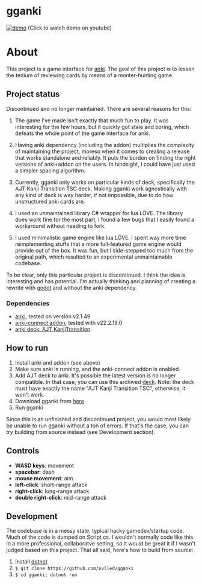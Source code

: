 # gganki

[![demo](https://i.ytimg.com/vi/sNwjHgGjodQ/maxresdefault.jpg)](https://www.youtube.com/watch?v=sNwjHgGjodQ "demo")
(Click to watch demo on youtube)

# About

This project is a game interface for [anki](https://apps.ankiweb.net/).
The goal of this project is to lessen the tedium of reviewing cards by means of
a monter-hunting game.

## Project status

Discontinued and no longer maintained. There are several reasons for this:

1. The game I've made isn't exactly that much fun to play. It was interesting
   for the few hours, but it quickly got stale and boring, which defeats
   the whole point of the game interface for anki.

2. Having anki dependency (including the addon) multiplies the complexity
   of maintaining the project, moreso when it comes to crealing a release
   that works standalone and reliably. It puts the burden on finding the right
   versions of anki+addon on the users. In hindsight, I could have just
   used a simpler spacing algorithm.

3. Currently, gganki only works on particular kinds of deck, specifically
   the AJT Kanji Transition TSC deck. Making gganki work agnostically with any kind of
   deck is way harder, if not impossible, due to do how unstructured anki cards are.

4. I used an unmaintained library C# wrapper for lua LÖVE. The
   library does work fine for the most part, I found a few bugs
   that I easily found a workaround without needing to fork.

5. I used minimalistic game engine like lua LÖVE. I spent way more
   time reimplementing stuffs that a more full-featured game engine
   would provide out of the box. It was fun, but I side-stepped too much
   from the original path, which resulted to an experimental unmaintainable codebase.

To be clear, only this particular project is discontinued. I think
the idea is interesting and has potential. I'm actually thinking
and planning of creating a rewrite with [godot](https://godotengine.org/)
and without the anki dependency.

### Dependencies

- [anki](https://apps.ankiweb.net/), tested on version v2.1.49
- [anki-connect addon](https://github.com/FooSoft/anki-connect), tested with v22.2.19.0
- [anki deck: AJT KanjiTransition](https://ankiweb.net/shared/info/917377946)

## How to run

1. Install anki and addon (see above)
2. Make sure anki is running, and the anki-connect addon is enabled.
3. Add AJT deck to anki. It's possible the latest version is no longer compatible.
   In that case, you can use this archived [deck](assets/ajt-deck.apkg).
   Note: the deck must have exactly the name "AJT Kanji Transition TSC",
   otherwise, it won't work.
4. Download gganki from [here](https://github.com/nvlled/gganki/releases)
5. Run gganki

Since this is an unfinished and discontinued project, you would most likely
be unable to run gganki without a ton of errors. If that's the case, you
can try building from source instead (see Development section).

## Controls

- **WASD keys**: movement
- **spacebar**: dash
- **mouse movement**: aim
- **left-click**: short-range attack
- **right-click**: long-range attack
- **double right-click**: mid-range attack

## Development

The codebase is in a messy state, typical hacky gamedev/startup code.
Much of the code is dumped on Script.cs. I wouldn't normally
code like this in a more professional, collaboratve setting,
so it would be great it if I wasn't judged based on this
project. That all said, here's how to build from source:

1. Install [dotnet](https://dotnet.microsoft.com/en-us/download)
2. `$ git clone https://github.com/nvlled/gganki`
3. `$ cd gganki; dotnet run`
